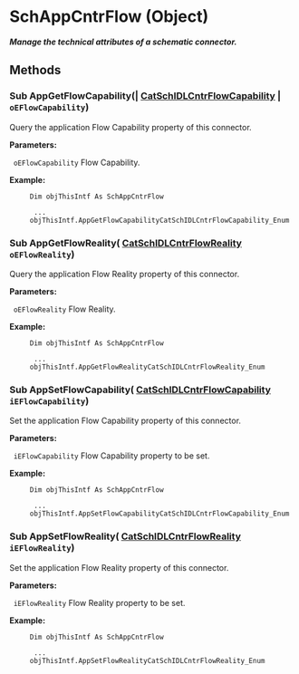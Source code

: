 # SchAppCntrFlow (Object)

**_Manage the technical attributes of a schematic connector._**

## Methods

### Sub **AppGetFlowCapability**(| [CatSchIDLCntrFlowCapability](../CATSchPlatformInterfaces/enum_CatSchIDLCntrFlowCapability_147546.md) | `oEFlowCapability`)

   Query the application Flow Capability property of this connector.

**Parameters:**

` oEFlowCapability`      Flow Capability.

**Example:**

```VBScript
     Dim objThisIntf As SchAppCntrFlow

      ...
     objThisIntf.AppGetFlowCapabilityCatSchIDLCntrFlowCapability_Enum

```

### Sub **AppGetFlowReality**( [CatSchIDLCntrFlowReality](../CATSchPlatformInterfaces/enum_CatSchIDLCntrFlowReality_116746.md)  `oEFlowReality`)

   Query the application Flow Reality property of this connector.

**Parameters:**

` oEFlowReality`      Flow Reality.

**Example:**

```VBScript
     Dim objThisIntf As SchAppCntrFlow

      ...
     objThisIntf.AppGetFlowRealityCatSchIDLCntrFlowReality_Enum

```

### Sub **AppSetFlowCapability**( [CatSchIDLCntrFlowCapability](../CATSchPlatformInterfaces/enum_CatSchIDLCntrFlowCapability_147546.md)  `iEFlowCapability`)

   Set the application Flow Capability property of this connector.

**Parameters:**

` iEFlowCapability`      Flow Capability property to be set.

**Example:**

```VBScript
     Dim objThisIntf As SchAppCntrFlow

      ...
     objThisIntf.AppSetFlowCapabilityCatSchIDLCntrFlowCapability_Enum

```

### Sub **AppSetFlowReality**( [CatSchIDLCntrFlowReality](../CATSchPlatformInterfaces/enum_CatSchIDLCntrFlowReality_116746.md)  `iEFlowReality`)

   Set the application Flow Reality property of this connector.

**Parameters:**

` iEFlowReality`      Flow Reality property to be set.

**Example:**

```VBScript
     Dim objThisIntf As SchAppCntrFlow

      ...
     objThisIntf.AppSetFlowRealityCatSchIDLCntrFlowReality_Enum

```